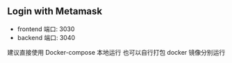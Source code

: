 ## Login with Metamask

- frontend 端口: 3030
- backend 端口: 3040

建议直接使用 Docker-compose 本地运行
也可以自行打包 docker 镜像分别运行